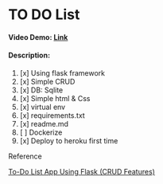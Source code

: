 # TO DO List
#### Video Demo:  [Link](https://www.dropbox.com/s/os1wc77o5brb7od/CS50-Final%20Project.mov?dl=0)
#### Description:

1. [x] Using flask framework
2. [x] Simple CRUD
3. [x] DB: Sqlite
4. [x] Simple html & Css
5. [x] virtual env
6. [x] requirements.txt
7. [x] readme.md
8. [ ] Dockerize
9. [x] Deploy to heroku first time


Reference

[To-Do List App Using Flask (CRUD Features)](https://pythonistaplanet.com/flask-to-do-list/)